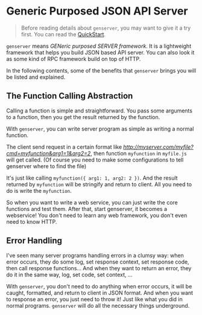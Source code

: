 # Generic Purposed JSON API Server


> Before reading details about `genserver`, you may want to give it a try first. You can read the [QuickStart](./docs/QuickStart.md).


`genserver` means *GENeric purposed SERVER framework*. It is a lightweight framework that helps you build JSON based API server. You can also look it as some kind of RPC framework build on top of HTTP.

In the following contents, some of the benefits that `genserver` brings you will be listed and explained.



## The Function Calling Abstraction

Calling a function is simple and straightforward. You pass some arguments to a function, then you get the result returned by the function.

With `genserver`, you can write server program as simple as writing a normal function.

The client send request in a certain format like *http://myserver.com/myfile?cmd=myfunction&arg1=1&arg2=2*, then function `myfunction` in `myfile.js` will get called. (Of course you need to make some configurations to tell genserver where to find the file)

It's just like calling `myfunction({ arg1: 1, arg2: 2 })`. And the result returned by `myfunction` will be stringify and return to client. All you need to do is write the `myfunction`.

So when you want to write a web service, you can just write the core functions and test them. After that, start genserver, it becomes a webservice! You don't need to learn any web framework, you don't even need to know HTTP.



## Error Handling

I've seen many server programs handling errors in a clumsy way: when error occurs, they do some log, set response context, set response code, then call response functions... And when they want to return an error, they do it in the same way, log, set code, set context, ...

With `genserver`, you don't need to do anything when error occurs, it will be caught, formatted, and return to client in JSON format. And when you want to response an error, you just need to throw it! Just like what you did in normal programs. `genserver` will do all the necessary things underground.

